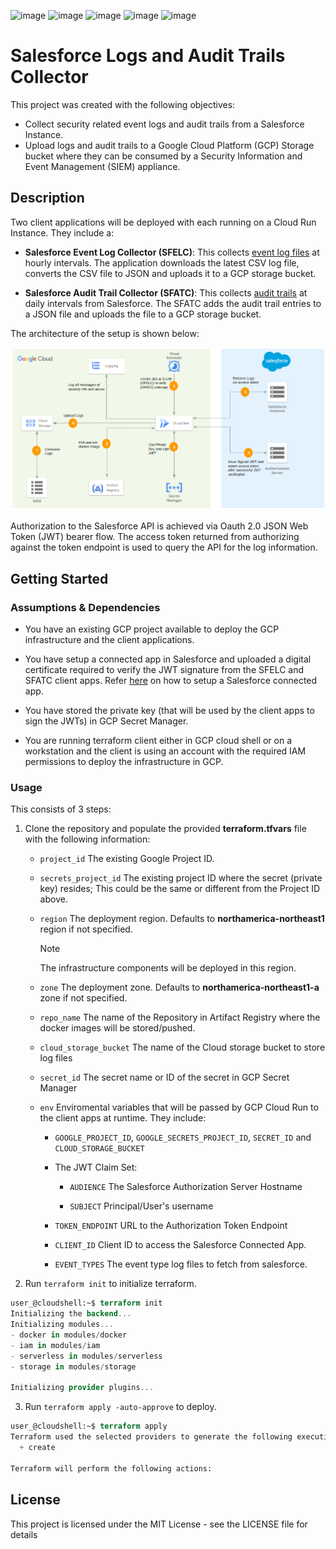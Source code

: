 ![image](https://img.shields.io/badge/Google_Cloud-4285F4?style=for-the-badge&logo=google-cloud&logoColor=white)
![image](https://img.shields.io/badge/Terraform-7B42BC?style=for-the-badge&logo=terraform&logoColor=white)
![image](https://img.shields.io/badge/Docker-2CA5E0?style=for-the-badge&logo=docker&logoColor=white)
![image](https://img.shields.io/badge/Python-FFD43B?style=for-the-badge&logo=python&logoColor=blue)
![image](https://img.shields.io/badge/Salesforce-00A1E0?style=for-the-badge&logo=Salesforce&logoColor=white)

# Salesforce Logs and Audit Trails Collector

This project was created with the following objectives:
- Collect security related event logs and audit trails from a Salesforce Instance.
- Upload logs and audit trails to a Google Cloud Platform (GCP) Storage bucket where they can be consumed by a Security Information and Event Management (SIEM) appliance.

## Description

Two client applications will be deployed with each running on a Cloud Run Instance. They include a: 

- **Salesforce Event Log Collector (SFELC)**: This collects [event log files](https://developer.salesforce.com/docs/atlas.en-us.object_reference.meta/object_reference/sforce_api_objects_eventlogfile_supportedeventtypes.htm) at hourly intervals. The application downloads the latest CSV log file, converts the CSV file to JSON and uploads it to a GCP storage bucket.

- **Salesforce Audit Trail Collector (SFATC)**: This collects [audit trails](https://help.salesforce.com/s/articleView?id=sf.admin_monitorsetup.htm&type=5) at daily intervals from Salesforce. The SFATC adds the audit trail entries to a JSON file and uploads the file to a GCP storage bucket.

The architecture of the setup is shown below: 

![Alt text](sflc-architecture-1.png)

Authorization to the Salesforce API is achieved via Oauth 2.0 JSON Web Token (JWT) bearer flow. The access token returned from authorizing against the token endpoint is used to query the API for the log information.

## Getting Started


### Assumptions & Dependencies
- You have an existing GCP project available to deploy the GCP infrastructure and the client applications.

- You have setup a connected app in Salesforce and uploaded a digital certificate required to verify the JWT signature from the SFELC and SFATC client apps. Refer [here](https://help.salesforce.com/s/articleView?id=sf.connected_app_create.htm&type=5) on how to setup a Salesforce connected app.

- You have stored the private key (that will be used by the client apps to sign the JWTs) in GCP Secret Manager.

- You are running terraform client either in GCP cloud shell or on a workstation and the client is using an account with the required IAM permissions to deploy the infrastructure in GCP. 

### Usage
This consists of 3 steps:

1. Clone the repository and populate the provided **terraform.tfvars** file with the following information:
    - `project_id`  The existing Google Project ID.

    - `secrets_project_id`  The existing project ID where the secret (private key) resides; This could be the same or different from the Project ID above.

    - `region`  The deployment region. Defaults to **northamerica-northeast1** region if not specified. 
      > [!NOTE] 
      The infrastructure components will be deployed in this region.

    - `zone`  The deployment zone. Defaults to **northamerica-northeast1-a** zone if not specified.

    - `repo_name`  The name of the Repository in Artifact Registry where the docker images will be stored/pushed.

    - `cloud_storage_bucket`  The name of the Cloud storage bucket to store log files

    - `secret_id`  The secret name or ID of the secret in GCP Secret Manager

    - `env`  Enviromental variables that will be passed by GCP Cloud Run to the client apps at runtime. They include:

      - `GOOGLE_PROJECT_ID`, `GOOGLE_SECRETS_PROJECT_ID`, `SECRET_ID` and `CLOUD_STORAGE_BUCKET` 

      - The JWT Claim Set:

          - `AUDIENCE`  The Salesforce Authorization Server Hostname

          - `SUBJECT`  Principal/User's username 

      - `TOKEN_ENDPOINT`  URL to the Authorization Token Endpoint

      - `CLIENT_ID`  Client ID to access the Salesforce Connected App.

      - `EVENT_TYPES`  The event type log files to fetch from salesforce.


2. Run `terraform init` to initialize terraform. 

```terraform
user_@cloudshell:~$ terraform init
Initializing the backend...
Initializing modules...
- docker in modules/docker
- iam in modules/iam
- serverless in modules/serverless
- storage in modules/storage

Initializing provider plugins...
```

3. Run `terraform apply -auto-approve` to deploy.

```terraform
user_@cloudshell:~$ terraform apply
Terraform used the selected providers to generate the following execution plan. Resource actions are indicated with the following symbols:
  + create

Terraform will perform the following actions:
``` 

## License
This project is licensed under the MIT License - see the LICENSE file for details
